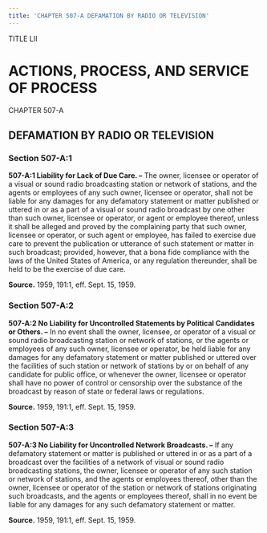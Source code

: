 ```yaml
---
title: 'CHAPTER 507-A DEFAMATION BY RADIO OR TELEVISION'
---
```


TITLE LII
                                             
ACTIONS, PROCESS, AND SERVICE OF PROCESS
========================================

CHAPTER 507-A
                                             
DEFAMATION BY RADIO OR TELEVISION
---------------------------------

### Section 507-A:1

 **507-A:1 Liability for Lack of Due Care. –** The owner, licensee or
operator of a visual or sound radio broadcasting station or network of
stations, and the agents or employees of any such owner, licensee or
operator, shall not be liable for any damages for any defamatory
statement or matter published or uttered in or as a part of a visual or
sound radio broadcast by one other than such owner, licensee or
operator, or agent or employee thereof, unless it shall be alleged and
proved by the complaining party that such owner, licensee or operator,
or such agent or employee, has failed to exercise due care to prevent
the publication or utterance of such statement or matter in such
broadcast; provided, however, that a bona fide compliance with the laws
of the United States of America, or any regulation thereunder, shall be
held to be the exercise of due care.

**Source.** 1959, 191:1, eff. Sept. 15, 1959.

### Section 507-A:2

 **507-A:2 No Liability for Uncontrolled Statements by Political
Candidates or Others. –** In no event shall the owner, licensee, or
operator of a visual or sound radio broadcasting station or network of
stations, or the agents or employees of any such owner, licensee or
operator, be held liable for any damages for any defamatory statement or
matter published or uttered over the facilities of such station or
network of stations by or on behalf of any candidate for public office,
or whenever the owner, licensee or operator shall have no power of
control or censorship over the substance of the broadcast by reason of
state or federal laws or regulations.

**Source.** 1959, 191:1, eff. Sept. 15, 1959.

### Section 507-A:3

 **507-A:3 No Liability for Uncontrolled Network Broadcasts. –** If
any defamatory statement or matter is published or uttered in or as a
part of a broadcast over the facilities of a network of visual or sound
radio broadcasting stations, the owner, licensee or operator of any such
station or network of stations, and the agents or employees thereof,
other than the owner, licensee or operator of the station or network of
stations originating such broadcasts, and the agents or employees
thereof, shall in no event be liable for any damages for any such
defamatory statement or matter.

**Source.** 1959, 191:1, eff. Sept. 15, 1959.
